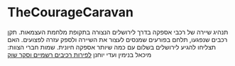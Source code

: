 # TheCourageCaravan

תנהיג שיירה של רכבי אספקה בדרך לירושלים הנצורה בתקופת מלחמת העצמאות. תקן רכבים שנפגעו, תלחם בפורעים שמנסים לעצור את השיירה ולספק עזרה לפצועים. האם תצליחו להגיע לירושלים בשלום עם כמה שיותר אספקה חיונית.
שמות חברי הצוות: מיכאל בנימין ועדי יוחנן
[לפירות רכיבים רשמיים וסקר שוק](formal-elements.md)

